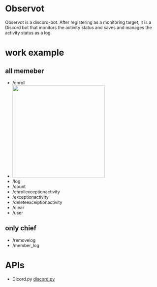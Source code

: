 # Observot

Observot is a discord-bot.
After registering as a monitoring target, it is a Discord bot that monitors the activity status and saves and manages the activity status as a log.

# work example

## all memeber
* /enroll
* <img src="enroll0.png" width="300">
* /log
* /count
* /enrollexceptionactivity
* /exceptionactivity
* /deleteexceiptionactivity
* /clear
* /user

## only chief
* /removelog
* /member_log


# APIs
* Dicord.py
[discord.py](https://discordpy.readthedocs.io/en/stable/api.html)
